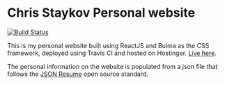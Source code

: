 # Chris Staykov Personal website

[![Build Status](https://travis-ci.com/cstaykov/personal-website.svg?branch=master)](https://travis-ci.com/cstaykov/personal-website)

This is my personal website built using ReactJS and Bulma as the CSS framework, deployed using Travis CI and hosted on Hostinger. [Live here](https://chrisstaykov.com).

The personal information on the website is populated from a json file that follows the [JSON Resume](https://jsonresume.org/) open source standard.